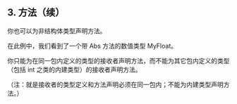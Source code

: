 ## 3. 方法（续）

你也可以为非结构体类型声明方法。

在此例中，我们看到了一个带 Abs 方法的数值类型 MyFloat。

你只能为在同一包内定义的类型的接收者声明方法，而不能为其它包内定义的类型（包括 int 之类的内建类型）的接收者声明方法。

（注：就是接收者的类型定义和方法声明必须在同一包内；不能为内建类型声明方法。）